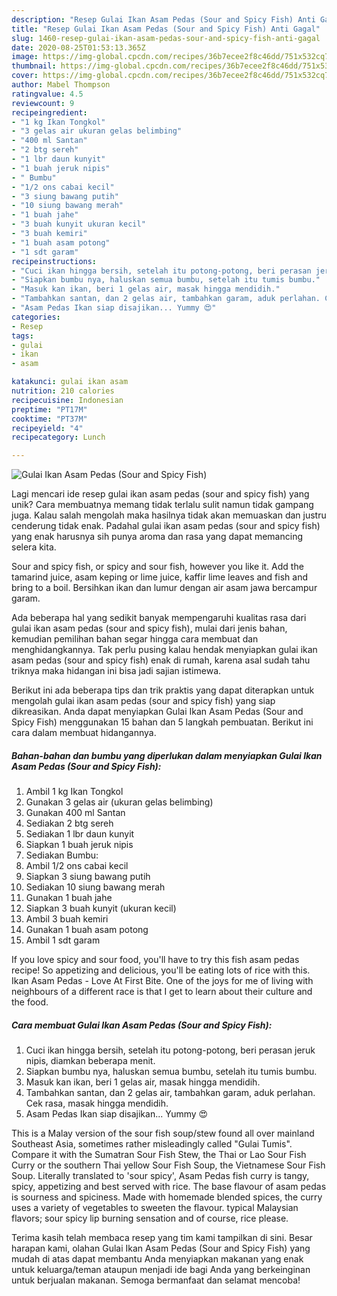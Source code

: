 ```yaml
---
description: "Resep Gulai Ikan Asam Pedas (Sour and Spicy Fish) Anti Gagal"
title: "Resep Gulai Ikan Asam Pedas (Sour and Spicy Fish) Anti Gagal"
slug: 1460-resep-gulai-ikan-asam-pedas-sour-and-spicy-fish-anti-gagal
date: 2020-08-25T01:53:13.365Z
image: https://img-global.cpcdn.com/recipes/36b7ecee2f8c46dd/751x532cq70/gulai-ikan-asam-pedas-sour-and-spicy-fish-foto-resep-utama.jpg
thumbnail: https://img-global.cpcdn.com/recipes/36b7ecee2f8c46dd/751x532cq70/gulai-ikan-asam-pedas-sour-and-spicy-fish-foto-resep-utama.jpg
cover: https://img-global.cpcdn.com/recipes/36b7ecee2f8c46dd/751x532cq70/gulai-ikan-asam-pedas-sour-and-spicy-fish-foto-resep-utama.jpg
author: Mabel Thompson
ratingvalue: 4.5
reviewcount: 9
recipeingredient:
- "1 kg Ikan Tongkol"
- "3 gelas air ukuran gelas belimbing"
- "400 ml Santan"
- "2 btg sereh"
- "1 lbr daun kunyit"
- "1 buah jeruk nipis"
- " Bumbu"
- "1/2 ons cabai kecil"
- "3 siung bawang putih"
- "10 siung bawang merah"
- "1 buah jahe"
- "3 buah kunyit ukuran kecil"
- "3 buah kemiri"
- "1 buah asam potong"
- "1 sdt garam"
recipeinstructions:
- "Cuci ikan hingga bersih, setelah itu potong-potong, beri perasan jeruk nipis, diamkan beberapa menit."
- "Siapkan bumbu nya, haluskan semua bumbu, setelah itu tumis bumbu."
- "Masuk kan ikan, beri 1 gelas air, masak hingga mendidih."
- "Tambahkan santan, dan 2 gelas air, tambahkan garam, aduk perlahan. Cek rasa, masak hingga mendidih."
- "Asam Pedas Ikan siap disajikan... Yummy 😍"
categories:
- Resep
tags:
- gulai
- ikan
- asam

katakunci: gulai ikan asam 
nutrition: 210 calories
recipecuisine: Indonesian
preptime: "PT17M"
cooktime: "PT37M"
recipeyield: "4"
recipecategory: Lunch

---
```



![Gulai Ikan Asam Pedas (Sour and Spicy Fish)](https://img-global.cpcdn.com/recipes/36b7ecee2f8c46dd/751x532cq70/gulai-ikan-asam-pedas-sour-and-spicy-fish-foto-resep-utama.jpg)

Lagi mencari ide resep gulai ikan asam pedas (sour and spicy fish) yang unik? Cara membuatnya memang tidak terlalu sulit namun tidak gampang juga. Kalau salah mengolah maka hasilnya tidak akan memuaskan dan justru cenderung tidak enak. Padahal gulai ikan asam pedas (sour and spicy fish) yang enak harusnya sih punya aroma dan rasa yang dapat memancing selera kita.

Sour and spicy fish, or spicy and sour fish, however you like it. Add the tamarind juice, asam keping or lime juice, kaffir lime leaves and fish and bring to a boil. Bersihkan ikan dan lumur dengan air asam jawa bercampur garam.

Ada beberapa hal yang sedikit banyak mempengaruhi kualitas rasa dari gulai ikan asam pedas (sour and spicy fish), mulai dari jenis bahan, kemudian pemilihan bahan segar hingga cara membuat dan menghidangkannya. Tak perlu pusing kalau hendak menyiapkan gulai ikan asam pedas (sour and spicy fish) enak di rumah, karena asal sudah tahu triknya maka hidangan ini bisa jadi sajian istimewa.


Berikut ini ada beberapa tips dan trik praktis yang dapat diterapkan untuk mengolah gulai ikan asam pedas (sour and spicy fish) yang siap dikreasikan. Anda dapat menyiapkan Gulai Ikan Asam Pedas (Sour and Spicy Fish) menggunakan 15 bahan dan 5 langkah pembuatan. Berikut ini cara dalam membuat hidangannya.

<!--inarticleads1-->

##### Bahan-bahan dan bumbu yang diperlukan dalam menyiapkan Gulai Ikan Asam Pedas (Sour and Spicy Fish):

1. Ambil 1 kg Ikan Tongkol
1. Gunakan 3 gelas air (ukuran gelas belimbing)
1. Gunakan 400 ml Santan
1. Sediakan 2 btg sereh
1. Sediakan 1 lbr daun kunyit
1. Siapkan 1 buah jeruk nipis
1. Sediakan  Bumbu:
1. Ambil 1/2 ons cabai kecil
1. Siapkan 3 siung bawang putih
1. Sediakan 10 siung bawang merah
1. Gunakan 1 buah jahe
1. Siapkan 3 buah kunyit (ukuran kecil)
1. Ambil 3 buah kemiri
1. Gunakan 1 buah asam potong
1. Ambil 1 sdt garam


If you love spicy and sour food, you&#39;ll have to try this fish asam pedas recipe! So appetizing and delicious, you&#39;ll be eating lots of rice with this. Ikan Asam Pedas - Love At First Bite. One of the joys for me of living with neighbours of a different race is that I get to learn about their culture and the food. 

<!--inarticleads2-->

##### Cara membuat Gulai Ikan Asam Pedas (Sour and Spicy Fish):

1. Cuci ikan hingga bersih, setelah itu potong-potong, beri perasan jeruk nipis, diamkan beberapa menit.
1. Siapkan bumbu nya, haluskan semua bumbu, setelah itu tumis bumbu.
1. Masuk kan ikan, beri 1 gelas air, masak hingga mendidih.
1. Tambahkan santan, dan 2 gelas air, tambahkan garam, aduk perlahan. Cek rasa, masak hingga mendidih.
1. Asam Pedas Ikan siap disajikan... Yummy 😍


This is a Malay version of the sour fish soup/stew found all over mainland Southeast Asia, sometimes rather misleadingly called &#34;Gulai Tumis&#34;. Compare it with the Sumatran Sour Fish Stew, the Thai or Lao Sour Fish Curry or the southern Thai yellow Sour Fish Soup, the Vietnamese Sour Fish Soup. Literally translated to &#39;sour spicy&#39;, Asam Pedas fish curry is tangy, spicy, appetizing and best served with rice. The base flavour of asam pedas is sourness and spiciness. Made with homemade blended spices, the curry uses a variety of vegetables to sweeten the flavour. typical Malaysian flavors; sour spicy lip burning sensation and of course, rice please. 

Terima kasih telah membaca resep yang tim kami tampilkan di sini. Besar harapan kami, olahan Gulai Ikan Asam Pedas (Sour and Spicy Fish) yang mudah di atas dapat membantu Anda menyiapkan makanan yang enak untuk keluarga/teman ataupun menjadi ide bagi Anda yang berkeinginan untuk berjualan makanan. Semoga bermanfaat dan selamat mencoba!
